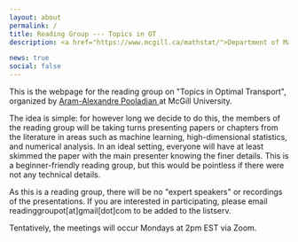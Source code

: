 ```yaml
---
layout: about
permalink: /
title: Reading Group --- Topics in OT
description: <a href="https://www.mcgill.ca/mathstat/">Department of Mathematics and Statistics, McGill University</a>

news: true
social: false
---
```


This is the webpage for the reading group on "Topics in Optimal Transport", organized by <a href="https://apooladian.github.io"> Aram-Alexandre Pooladian </a> at McGill University. 

The idea is simple: for however long we decide to do this, the members of the reading group will be taking turns presenting papers or chapters from the literature in areas such as machine learning, high-dimensional statistics, and numerical analysis. In an ideal setting, everyone will have at least skimmed the paper with the main presenter knowing the finer details. This is a beginner-friendly reading group, but this would be pointless if there were not any technical details.

As this is a reading group, there will be no "expert speakers" or recordings of the presentations. If you are interested in participating, please email readinggroupot[at]gmail[dot]com to be added to the listserv.

Tentatively, the meetings will occur Mondays at 2pm EST via Zoom.
